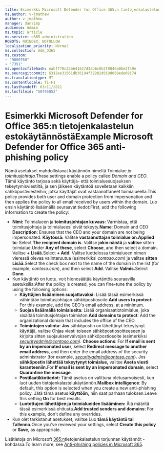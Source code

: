 ```yaml
---
title: Esimerkki Microsoft Defender for Office 365:n tietojenkalastelun estokäytännöstä
ms.author: v-jmathew
author: v-jmathew
manager: dansimp
audience: Admin
ms.topic: article
ms.service: o365-administration
ROBOTS: NOINDEX, NOFOLLOW
localization_priority: Normal
ms.collection: Adm_O365
ms.custom:
- "9000760"
- "7391"
ms.openlocfilehash: eabff70c22b641627d3ab6c0b2f8846a0be2f49e
ms.sourcegitcommit: 6312ee31561db36104f32282d019d069ede69174
ms.translationtype: MT
ms.contentlocale: fi-FI
ms.lasthandoff: 03/11/2021
ms.locfileid: "50746852"
---
```

# <a name="example-microsoft-defender-for-office-365-anti-phishing-policy"></a><span data-ttu-id="e819c-102">Esimerkki Microsoft Defender for Office 365:n tietojenkalastelun estokäytännöstä</span><span class="sxs-lookup"><span data-stu-id="e819c-102">Example Microsoft Defender for Office 365 anti-phishing policy</span></span>

<span data-ttu-id="e819c-103">Nämä asetukset mahdollistavat käytännön nimeltä Toimialue *ja toimitusjohtaja.*</span><span class="sxs-lookup"><span data-stu-id="e819c-103">These settings enable a policy called *Domain and CEO*.</span></span> <span data-ttu-id="e819c-104">Tämä käytäntö tarjoaa sekä käyttäjä- että toimialuesuojauksen tekeytymisviestiltä, ja sen jälkeen käytäntöä sovelletaan kaikkiin sähköpostiviesteihin, jotka käyttäjät ovat vastaanottaneet toimialueella.</span><span class="sxs-lookup"><span data-stu-id="e819c-104">This policy provides both user and domain protection from impersonation and then applies the policy to all email received by users within the domain.</span></span> <span data-ttu-id="e819c-105">Luo ensin käytäntö lisäämällä seuraavat tiedot:</span><span class="sxs-lookup"><span data-stu-id="e819c-105">First, add the following information to create the policy:</span></span>

- <span data-ttu-id="e819c-106">**Nimi:** Toimialueen ja **toimitusjohtajan kuvaus:** Varmistaa, että toimitusjohtaja ja toimialueesi eivät tekeyty.</span><span class="sxs-lookup"><span data-stu-id="e819c-106">**Name**: Domain and CEO **Description**: Ensures that the CEO and your domain are not being impersonated.</span></span>
  <span data-ttu-id="e819c-107">**Käytössä:** Valitse **vastaanottajan toimialue on**.</span><span class="sxs-lookup"><span data-stu-id="e819c-107">**Applied to**: Select **The recipient domain is**.</span></span> <span data-ttu-id="e819c-108">Valitse **jokin näistä** ja **valitse** sitten toimialue.</span><span class="sxs-lookup"><span data-stu-id="e819c-108">Under **Any of these**, select **Choose**, and then select a domain.</span></span> <span data-ttu-id="e819c-109">Valitse **+ Lisää.**</span><span class="sxs-lookup"><span data-stu-id="e819c-109">Select **+ Add**.</span></span> <span data-ttu-id="e819c-110">Valitse luettelossa toimialueen nimen vieressä olevaa valintaruutua (esimerkiksi *contoso.com)* ja valitse **sitten Lisää.**</span><span class="sxs-lookup"><span data-stu-id="e819c-110">Select the check box next to the name of the domain in the list (for example, *contoso.com*), and then select **Add**.</span></span> <span data-ttu-id="e819c-111">Valitse **Valmis.**</span><span class="sxs-lookup"><span data-stu-id="e819c-111">Select **Done**.</span></span>
- <span data-ttu-id="e819c-112">Kun käytäntö on luotu, voit hienosäätää käytäntöä seuraavilla asetuksilla:</span><span class="sxs-lookup"><span data-stu-id="e819c-112">After the policy is created, you can fine-tune the policy by using the following options:</span></span>
  - <span data-ttu-id="e819c-113">**Käyttäjien lisääminen suojattavaksi:** Lisää tässä esimerkissä vähintään toimitusjohtajan sähköpostiosoite.</span><span class="sxs-lookup"><span data-stu-id="e819c-113">**Add users to protect:** For this example, add the CEO's email address, at a minimum.</span></span>
  - <span data-ttu-id="e819c-114">**Suojaa lisäämällä toimialueita:** Lisää organisaatiotoimialue, joka sisältää toimitusjohtajan toimiston.</span><span class="sxs-lookup"><span data-stu-id="e819c-114">**Add domains to protect**: Add the organizational domain that includes the office of the CEO.</span></span>
  - <span data-ttu-id="e819c-115">**Toimintojen valinta:** **Jos** sähköpostin on lähettänyt tekeytynyt käyttäjä, valitse Ohjaa viesti toiseen sähköpostiosoitteeseen ja kirjoita sitten suojauksenvalvojan sähköpostiosoite (esimerkiksi *securityadmin@contoso.com).* </span><span class="sxs-lookup"><span data-stu-id="e819c-115">**Choose actions**: For **If email is sent by an impersonated user**, select **Redirect message to another email address**, and then enter the email address of the security administrator (for example, *securityadmin@contoso.com*).</span></span> <span data-ttu-id="e819c-116">Jos **sähköpostin lähettää tekeytynyt toimialue,** valitse **Aseta viesti karanteeniin.**</span><span class="sxs-lookup"><span data-stu-id="e819c-116">For **If email is sent by an impersonated domain**, select **Quarantine the message**.</span></span>
  - <span data-ttu-id="e819c-117">**Postilaatikkotiedot:** Tämä asetus on valittuna oletusarvoisesti, kun luot uuden tietojenkalastelukäytännön.</span><span class="sxs-lookup"><span data-stu-id="e819c-117">**Mailbox intelligence**: By default, this option is selected when you create a new anti-phishing policy.</span></span> <span data-ttu-id="e819c-118">Jätä tämä asetus **käyttöön,** niin saat parhaan tuloksen.</span><span class="sxs-lookup"><span data-stu-id="e819c-118">Leave this setting **On** for best results.</span></span>
  - <span data-ttu-id="e819c-119">**Luotettujen lähettäjien ja toimialueiden lisääminen:** Älä määritä tässä esimerkissä ohitusta.</span><span class="sxs-lookup"><span data-stu-id="e819c-119">**Add trusted senders and domains:** For this example, don't define any overrides.</span></span>
- <span data-ttu-id="e819c-120">Kun olet tarkistanut asetukset, valitse Luo **tämä käytäntö tai** **Tallenna.**</span><span class="sxs-lookup"><span data-stu-id="e819c-120">Once you've reviewed your settings, select **Create this policy** or **Save**, as appropriate.</span></span>

<span data-ttu-id="e819c-121">Lisätietoja on Microsoft [365:n](https://go.microsoft.com/fwlink/?linkid=2092235)tietojenkalastelun torjunnan käytännöt -kohdassa.</span><span class="sxs-lookup"><span data-stu-id="e819c-121">To learn more, see [Anti-phishing policies in Microsoft 365](https://go.microsoft.com/fwlink/?linkid=2092235).</span></span>
